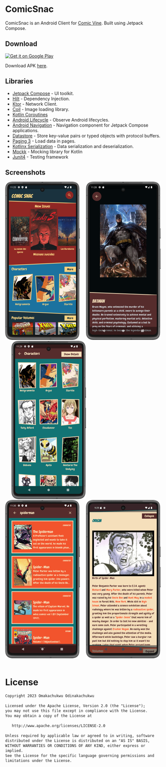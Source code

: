 # ComicSnac

ComicSnac is an Android Client for [Comic Vine](https://comicvine.gamespot.com/).
Built using Jetpack Compose.

## Download

<a href='https://play.google.com/store/apps/details?id=com.keetr.comicsnac&pcampaignid=pcampaignidMKT-Other-global-all-co-prtnr-py-PartBadge-Mar2515-1'><img alt='Get it on Google Play' src='https://play.google.com/intl/en_us/badges/static/images/badges/en_badge_web_generic.png' width=320/></a>

Download APK [here](https://github.com/Omasyo/ComicSnac/releases/download/v1.1/app-release.apk).

## Libraries

- [Jetpack Compose](https://developer.android.com/jetpack/compose) - UI toolkit.
- [Hilt](https://dagger.dev/hilt/) - Dependency Injection.
- [Ktor](https://ktor.io/) - Network Client.
- [Coil](https://coil-kt.github.io/coil/) - Image loading library.
- [Kotlin Coroutines](https://kotlinlang.org/docs/coroutines-overview.html)
- [Android Lifecycle](https://developer.android.com/topic/libraries/architecture/lifecycle) - Observe Android lifecycles.
- [Android Navigation](https://developer.android.com/jetpack/compose/navigation) - Navigation component for Jetpack Compose applications.
- [Datastore](https://developer.android.com/topic/libraries/architecture/datastore) - Store key-value pairs or typed objects with protocol buffers.
- [Paging 3](https://developer.android.com/topic/libraries/architecture/paging/v3-overview) - Load data in pages.
- [Kotlinx Serialization](https://kotlinlang.org/docs/serialization.html) - Data serialization and deserialization.
- [Mockk](https://mockk.io/) - Mocking library for Kotlin
- [Junit4](https://junit.org/junit4/) - Testing framework

## Screenshots

![screenshot 1](screenshots/screenshot_1.png)&nbsp;&nbsp;&nbsp;&nbsp;
![screenshot 2](screenshots/screenshot_2.png)&nbsp;&nbsp;&nbsp;&nbsp;
![screenshot 3](screenshots/screenshot_3.png)&nbsp;&nbsp;&nbsp;&nbsp;
![screenshot 4](screenshots/screenshot_4.png)&nbsp;&nbsp;&nbsp;&nbsp;
![screenshot 5](screenshots/screenshot_5.png)&nbsp;&nbsp;&nbsp;&nbsp;

# License

    Copyright 2023 Omakachukwu Odinakachukwu
    
    Licensed under the Apache License, Version 2.0 (the "License");
    you may not use this file except in compliance with the License.
    You may obtain a copy of the License at
    
       http://www.apache.org/licenses/LICENSE-2.0
    
    Unless required by applicable law or agreed to in writing, software
    distributed under the License is distributed on an "AS IS" BASIS,
    WITHOUT WARRANTIES OR CONDITIONS OF ANY KIND, either express or implied.
    See the License for the specific language governing permissions and
    limitations under the License.
